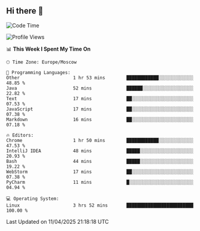 ## Hi there 👋
<!--START_SECTION:waka-->
![Code Time](http://img.shields.io/badge/Code%20Time-4%2C797%20hrs%2057%20mins-blue)

![Profile Views](http://img.shields.io/badge/Profile%20Views-2-blue)

📊 **This Week I Spent My Time On** 

```text
🕑︎ Time Zone: Europe/Moscow

💬 Programming Languages: 
Other                    1 hr 53 mins        ████████████░░░░░░░░░░░░░   48.85 % 
Java                     52 mins             ██████░░░░░░░░░░░░░░░░░░░   22.82 % 
Text                     17 mins             ██░░░░░░░░░░░░░░░░░░░░░░░   07.53 % 
JavaScript               17 mins             ██░░░░░░░░░░░░░░░░░░░░░░░   07.38 % 
Markdown                 16 mins             ██░░░░░░░░░░░░░░░░░░░░░░░   07.18 % 

🔥 Editors: 
Chrome                   1 hr 50 mins        ████████████░░░░░░░░░░░░░   47.53 % 
IntelliJ IDEA            48 mins             █████░░░░░░░░░░░░░░░░░░░░   20.93 % 
Bash                     44 mins             █████░░░░░░░░░░░░░░░░░░░░   19.22 % 
WebStorm                 17 mins             ██░░░░░░░░░░░░░░░░░░░░░░░   07.38 % 
PyCharm                  11 mins             █░░░░░░░░░░░░░░░░░░░░░░░░   04.94 % 

💻 Operating System: 
Linux                    3 hrs 52 mins       █████████████████████████   100.00 % 
```


 Last Updated on 11/04/2025 21:18:18 UTC
<!--END_SECTION:waka-->
<!--
**w3ll1ngt/w3ll1ngt** is a ✨ _special_ ✨ repository because its `README.md` (this file) appears on your GitHub profile.

Here are some ideas to get you started:

- 🔭 I’m currently working on ...
- 🌱 I’m currently learning ...
- 👯 I’m looking to collaborate on ...
- 🤔 I’m looking for help with ...
- 💬 Ask me about ...
- 📫 How to reach me: ...
- 😄 Pronouns: ...
- ⚡ Fun fact: ...
-->
